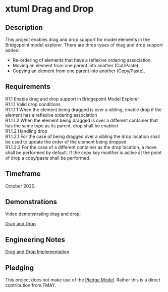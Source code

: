 # xtuml Drag and Drop

## Description

This project enables drag and drop support for model elements in the Bridgepoint model explorer.  There are three types of drag and drop support added:

- Re-ordering of elements that have a reflexive ordering association.
- Moving an element from one parent into another (Cut/Paste).
- Copying an element from one parent into another (Copy/Paste).

## Requirements

R1.1 Enable drag and drop support in Bridgepoint Model Explorer   
R1.1.1 Valid drop conditions  
R1.1.1.1 When the element being dragged is over a sibling, enable drop if the element has a reflexive ordering association  
R1.1.1.2 When the element being dragged is over a different container that has the same type as its parent, drop shall be enabled  
R1.1.2 Handling drop  
R1.1.2.1 For the case of being dragged over a sibling the drop location shall be used to update the order of the element being dropped  
R1.1.2.2 For the case of a different container as the drop location, a move shall be performed by default.  If the copy key modifier is active at the point of drop a copy/paste shall be performed.


## Timeframe  

October 2020.    

## Demonstrations

Video demonstrating drag and drop:

<a id="Drag and Drop"></a>[Drag and Drop](https://youtu.be/Xd5AvVafGyk)

## Engineering Notes

<a id="Drag and Drop Implementation Note"></A>[Drag and Drop Implementation](https://github.com/FMAY-Software/bridgepoint/blob/73ea6c3a22a245d66408fb46070ca1130aab1fff/doc-bridgepoint/notes/fmay_Drag_and_Drop/DragAndDrop.int.adoc)

## Pledging

This project does not make use of the <a id="Pledge Model"></a>[Pledge Model](https://fmaysoftware.wordpress.com/pledging-model/).  Rather this is a direct contribution from FMAY.  
